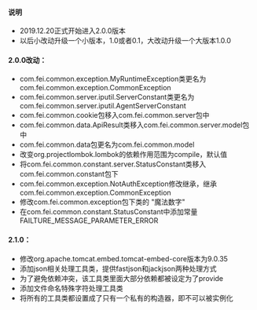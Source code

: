 #### 说明
*   2019.12.20正式开始进入2.0.0版本
*   以后小改动升级一个小版本，1.0或者0.1，大改动升级一个大版本1.0.0


#### 2.0.0改动：
*   com.fei.common.exception.MyRuntimeException类更名为com.fei.common.exception.CommonException
*   com.fei.common.server.iputil.ServerConstant类更名为com.fei.common.server.iputil.AgentServerConstant
*   com.fei.common.cookie包移入com.fei.common.server包中
*   com.fei.common.data.ApiResult类移入com.fei.common.server.model包中
*   com.fei.common.data包更名为com.fei.common.model
*   改变org.projectlombok.lombok的依赖作用范围为compile，默认值
*   将com.fei.common.constant.server.StatusConstant类移入com.fei.common.constant包下
*   com.fei.common.exception.NotAuthException修改继承，继承com.fei.common.exception.CommonException
*   修改com.fei.common.exception包下类的 "魔法数字" 
*   在com.fei.common.constant.StatusConstant中添加常量FAILTURE_MESSAGE_PARAMETER_ERROR

#### 2.1.0：
*   修改org.apache.tomcat.embed.tomcat-embed-core版本为9.0.35
*   添加json相关处理工具类，提供fastjson和jackjson两种处理方式
*   为了避免依赖冲突，该工具类里面大部分依赖都被设定为了provide
*   添加文件命名特殊字符处理工具类
*   将所有的工具类都设置成了只有一个私有的构造器，即不可以被实例化